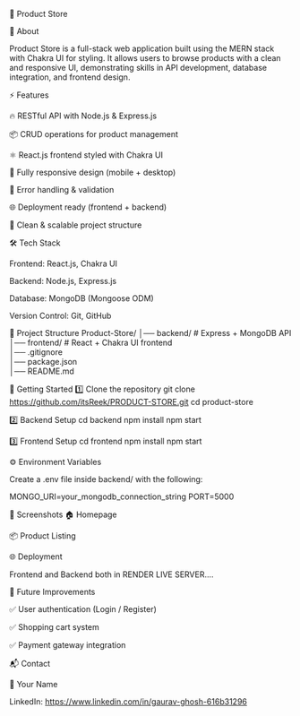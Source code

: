 🚀 Product Store

📌 About

Product Store is a full-stack web application built using the MERN stack with Chakra UI for styling.
It allows users to browse products with a clean and responsive UI, demonstrating skills in API development, database integration, and frontend design.

⚡ Features

🔥 RESTful API with Node.js & Express.js

📦 CRUD operations for product management

⚛️ React.js frontend styled with Chakra UI

📱 Fully responsive design (mobile + desktop)

🐞 Error handling & validation

🌐 Deployment ready (frontend + backend)

🚀 Clean & scalable project structure

🛠️ Tech Stack

Frontend: React.js, Chakra UI

Backend: Node.js, Express.js

Database: MongoDB (Mongoose ODM)

Version Control: Git, GitHub

📂 Project Structure
Product-Store/
│── backend/        # Express + MongoDB API  
│── frontend/       # React + Chakra UI frontend  
│── .gitignore  
│── package.json  
│── README.md  

🚀 Getting Started
1️⃣ Clone the repository
git clone https://github.com/itsReek/PRODUCT-STORE.git
cd product-store

2️⃣ Backend Setup
cd backend
npm install
npm start

3️⃣ Frontend Setup
cd frontend
npm install
npm start

⚙️ Environment Variables

Create a .env file inside backend/ with the following:

MONGO_URI=your_mongodb_connection_string
PORT=5000

📸 Screenshots
🏠 Homepage

📦 Product Listing

🌐 Deployment

Frontend and Backend both in RENDER LIVE SERVER....

🔮 Future Improvements

✅ User authentication (Login / Register)

✅ Shopping cart system

✅ Payment gateway integration

📬 Contact

👤 Your Name

LinkedIn:  https://www.linkedin.com/in/gaurav-ghosh-616b31296
